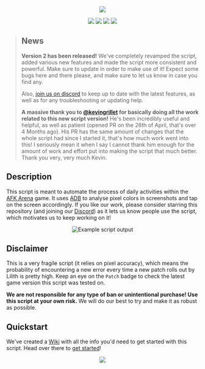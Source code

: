 <!-- Header -->
<div align="center">
   <a href="https://github.com/kyechan99/capsule-render">
      <img align="center" src="https://capsule-render.vercel.app/api?type=waving&color=gradient&height=250&section=header&text=AFK-Daily&fontAlign=30&fontAlignY=35&fontSize=70&desc=Automate%20daily%20activities%20within%20the%20AFK%20Arena%20game&descAlign=55&descSize=25" />
   </a>

   <!-- Badges -->
   <a alt="Script version"><img src="https://img.shields.io/badge/Version-2.3.4-blue"></img></a>
   <a alt="Latest AFK Arena patch tested on"><img src="https://img.shields.io/badge/Patch-1.73.04-blue"></img></a>
   <a alt="Language" href="https://www.gnu.org/software/bash/"><img src="https://img.shields.io/badge/Language-Shell-yellow?logo=gnu-bash&logoColor=yellow"></img></a>
   <a alt="Discord" href="https://discord.gg/Fq2cfqjp8D"><img src="https://img.shields.io/discord/859136061049143307?label=Discord&logo=discord"></img></a>
   </br>
</div>

<!-- Uncomment for news -->
> ## News
>
> **Version 2 has been released!** We've completely revamped the script, added various new features and made the script more consistent and powerful. Make sure to update in order to make use of it! Expect some bugs here and there please, and make sure to let us know in case you find any.
>
> Also, [join us on discord](https://discord.gg/Fq2cfqjp8D) to keep up to date with the latest features, as well as for any troubleshooting or updating help.
>
> **A massive thank you to [@kevingrillet](https://github.com/kevingrillet) for basically doing all the work related to this new script version!** He's been incredibly useful and helpful, as well as patient (opened PR on the 26th of April, that's over 4 Months ago). His PR has the same amount of changes that the whole script had since I started it, that's how much work went into this! I seriously mean it when I say I cannot thank him enough for the amount of work and effort put into making the script that much better. Thank you very, very much Kevin.

## Description

This script is meant to automate the process of daily activities within the [AFK Arena](https://play.google.com/store/apps/details?id=com.lilithgame.hgame.gp&hl=en_US) game. It uses [ADB](https://developer.android.com/studio/command-line/adb) to analyse pixel colors in screenshots and tap on the screen accordingly. If you like our work, please consider starring this repository (and joining our [Discord](https://discord.gg/Fq2cfqjp8D)) as it lets us know people use the script, which motivates us to keep working on it!

<p align="center"><img src="https://i.imgur.com/zgGm8GE.png" alt="Example script output"></p>
<!-- Need to update the capture-->

## Disclaimer

This is a very fragile script (it relies on pixel accuracy), which means the probability of encountering a new error every time a new patch rolls out by Lilith is pretty high. Keep an eye on the `Patch` badge to check the latest game version this script was tested on.

**We are not responsible for any type of ban or unintentional purchase! Use this script at your own risk.** We will do our best to try and make it as robust as possible.

## Quickstart

We've created a [Wiki](https://github.com/zebscripts/AFK-Daily/wiki) with all the info you'd need to get started with this script. Head over there to [get started](https://github.com/zebscripts/AFK-Daily/wiki/Get-started)!

<!-- Footer -->
<div align="center">
   <a href="https://github.com/kyechan99/capsule-render">
      <img align="center" src="https://capsule-render.vercel.app/api?section=footer&type=waving&color=gradient&height=100" />
   </a>
</div>
